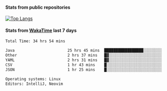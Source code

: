 #### Stats from public repositories

[![Top Langs](https://github-readme-stats.vercel.app/api/top-langs/?username=hyoghurt&layout=compact&exclude_repo=multiserver,docker_compose&langs_count=6)](https://github.com/anuraghazra/github-readme-stats)

#### Stats from [WakaTime](https://wakatime.com/@hyoghurt) last 7 days
<!--START_SECTION:waka-->

```txt
Total Time: 34 hrs 54 mins

Java                       25 hrs 45 mins  █████████████████░░░░░░░░   68.63 %
Other                      2 hrs 37 mins   █▓░░░░░░░░░░░░░░░░░░░░░░░   07.02 %
YAML                       2 hrs 31 mins   █▓░░░░░░░░░░░░░░░░░░░░░░░   06.71 %
CSV                        1 hr 43 mins    █░░░░░░░░░░░░░░░░░░░░░░░░   04.61 %
JSON                       1 hr 25 mins    █░░░░░░░░░░░░░░░░░░░░░░░░   03.81 %

Operating systems: Linux
Editors: IntelliJ, Neovim
```

<!--END_SECTION:waka-->
